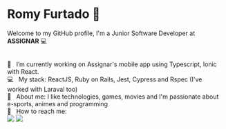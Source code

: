 # Romy Furtado 👋

Welcome to my GitHub profile, I'm a Junior Software Developer at **ASSIGNAR** :computer:

 <br/>  :rocket: &nbsp; I’m currently working on Assignar's mobile app using Typescript, Ionic with React.
 <br/> :computer: &nbsp; My stack: ReactJS, Ruby on Rails, Jest, Cypress and Rspec (I've worked with Laraval too)
 <br/> 💬  &nbsp; About me: I like technologies, games, movies and I'm passionate about e-sports, animes and programming
 <br/> :email: &nbsp; How to reach me: <br />
<a href="https://www.linkedin.com/in/rofrtd/" target="_blank"><img src="https://img.shields.io/badge/-LinkedIn-%230077B5?style=for-the-badge&logo=linkedin&logoColor=white" target="_blank"></a>
<a href="mailto:romy@foxxylabs.com.au" target="_blank"><img src="https://img.shields.io/badge/-GMAIL-c14438?style=for-the-badge&logo=gmail&logoColor=white" target="_blank"></a>